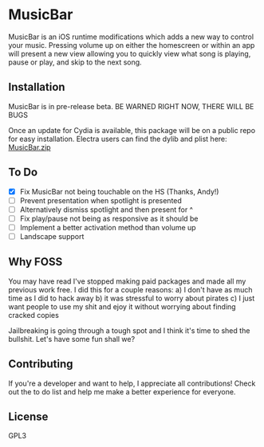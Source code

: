 # MusicBar

MusicBar is an iOS runtime modifications which adds a new way to control your music. Pressing volume up on either the homescreen or within an app will present a new view allowing you to quickly view what song is playing, pause or play, and skip to the next song.

## Installation

MusicBar is in pre-release beta. BE WARNED RIGHT NOW, THERE WILL BE BUGS

Once an update for Cydia is available, this package will be on a public repo for easy installation. Electra users can find the dylib and plist here: [MusicBar.zip](https://github.com/CPDigitalDarkroom/MusicBar/releases)

## To Do

- [X] Fix MusicBar not being touchable on the HS (Thanks, Andy!)
- [ ] Prevent presentation when spotlight is presented
- [ ] Alternatively dismiss spotlight and then present for ^
- [ ] Fix play/pause not being as responsive as it should be
- [ ] Implement a better activation method than volume up
- [ ] Landscape support

## Why FOSS

You may have read I've stopped making paid packages and made all my previous work free. I did this for a couple reasons: 
a) I don't have as much time as I did to hack away
b) it was stressful to worry about pirates
c) I just want people to use my shit and ejoy it without worrying about finding cracked copies

Jailbreaking is going through a tough spot and I think it's time to shed the bullshit. Let's have some fun shall we?

## Contributing

If you're a developer and want to help, I appreciate all contributions! Check out the to do list and help me make a better experience for everyone.

## License

GPL3
